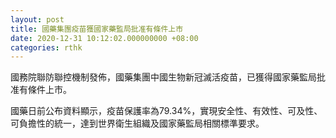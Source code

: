 ```yaml
---
layout: post
title: 國藥集團疫苗獲國家藥監局批准有條件上市
date: 2020-12-31 10:12:02.000000000 +08:00
categories: rthk
---
```


國務院聯防聯控機制發佈，國藥集團中國生物新冠滅活疫苗，已獲得國家藥監局批准有條件上市。

國藥日前公布資料顯示，疫苗保護率為79.34%，實現安全性、有效性、可及性、可負擔性的統一，達到世界衛生組織及國家藥監局相關標準要求。
